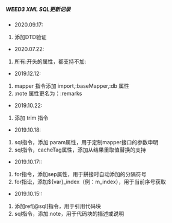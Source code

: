 ##### WEED3 XML SQL更新记录

* 2020.09.17:
1. 添加DTD验证

* 2020.07.22:
1. 所有:开头的属性，都支持不加:

* 2019.12.12:
1. mapper 指令添加 import,:baseMapper,:db 属性
2. :note 属性更名为：:remarks

* 2019.10.22:
1. 添加 trim 指令

* 2019.10.18:
1. sql指令，添加:param属性，用于定制mapper接口的参数申明
2. sql指令，cacheTag属性，添加从结果里取值替换的支持

* 2019.10.17::
1. for指令，添加sep属性，用于拼接时自动添加的分隔符号
2. for指讼，添加${var}_index（例：m_index），用于当前序号获取

* 2019.10.15::
1. 添加ref[@sql]指令，用于引用代码块
2. sql指令，添加:note，用于代码块的描述或说明


